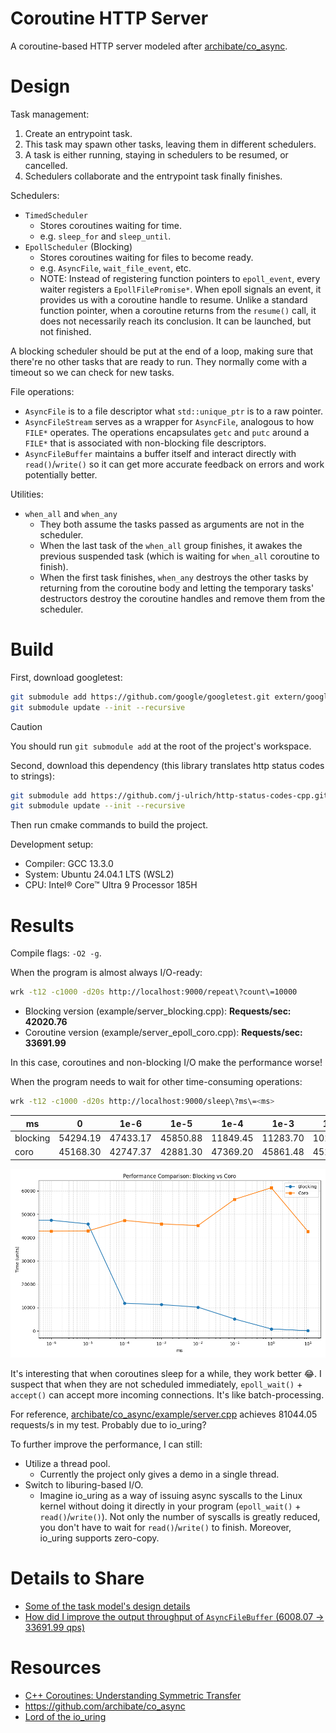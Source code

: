 # Coroutine HTTP Server

<!-- - ~~Stackless coroutines with symmetric transfer~~ -->

A coroutine-based HTTP server modeled after [archibate/co_async](https://github.com/archibate/co_async).

# Design

Task management:

1. Create an entrypoint task.
2. This task may spawn other tasks, leaving them in different schedulers.
3. A task is either running, staying in schedulers to be resumed, or cancelled.
4. Schedulers collaborate and the entrypoint task finally finishes.

Schedulers:

- `TimedScheduler`
  - Stores coroutines waiting for time.
  - e.g. `sleep_for` and `sleep_until`.
- `EpollScheduler` (Blocking)
  - Stores coroutines waiting for files to become ready.
  - e.g. `AsyncFile`, `wait_file_event`, etc.
  - NOTE: Instead of registering function pointers to `epoll_event`, every waiter registers a `EpollFilePromise*`. When epoll signals an event, it provides us with a coroutine handle to resume. Unlike a standard function pointer, when a coroutine returns from the `resume()` call, it does not necessarily reach its conclusion. It can be launched, but not finished.

A blocking scheduler should be put at the end of a loop, making sure that there're no other tasks that are ready to run. They normally come with a timeout so we can check for new tasks.

File operations:

- `AsyncFile` is to a file descriptor what `std::unique_ptr` is to a raw pointer.
- `AsyncFileStream` serves as a wrapper for `AsyncFile`, analogous to how `FILE*` operates. The operations encapsulates `getc` and `putc` around a `FILE*` that is associated with non-blocking file descriptors.
- `AsyncFileBuffer` maintains a buffer itself and interact directly with `read()`/`write()` so it can get more accurate feedback on errors and work potentially better.

Utilities:

- `when_all` and `when_any`
    - They both assume the tasks passed as arguments are not in the scheduler.
    - When the last task of the `when_all` group finishes, it awakes the previous suspended task (which is waiting for `when_all` coroutine to finish).
    - When the first task finishes, `when_any` destroys the other tasks by returning from the coroutine body and letting the temporary tasks' destructors destroy the coroutine handles and remove them from the scheduler.

# Build

First, download googletest:

```bash
git submodule add https://github.com/google/googletest.git extern/googletest
git submodule update --init --recursive
```

> [!CAUTION]
> You should run `git submodule add` at the root of the project's workspace.

Second, download this dependency (this library translates http status codes to strings):

```bash
git submodule add https://github.com/j-ulrich/http-status-codes-cpp.git extern/http_status_code
git submodule update --init --recursive
```

<!-- Install `liburing` by `sudo apt install liburing-dev`. -->

Then run cmake commands to build the project.

Development setup:

- Compiler: GCC 13.3.0
- System: Ubuntu 24.04.1 LTS (WSL2)
- CPU: Intel® Core™ Ultra 9 Processor 185H

# Results

Compile flags: `-O2 -g`.

When the program is almost always I/O-ready:

```bash
wrk -t12 -c1000 -d20s http://localhost:9000/repeat\?count\=10000
```

- Blocking version (example/server_blocking.cpp): **Requests/sec:  42020.76**
- Coroutine version (example/server_epoll_coro.cpp): **Requests/sec:  33691.99**

In this case, coroutines and non-blocking I/O make the performance worse!

When the program needs to wait for other time-consuming operations:

```bash
wrk -t12 -c1000 -d20s http://localhost:9000/sleep\?ms\=<ms>
```
| ms       | 0        | 1e-6     | 1e-5     | 1e-4     | 1e-3     | 1e-2     | 0.1      | 1        | 10       |
| -------- | -------- | -------- | -------- | -------- | -------- | -------- | -------- | -------- | -------- |
| blocking | 54294.19 | 47433.17 | 45850.88 | 11849.45 | 11283.70 | 10186.02 | 5107.66  | 865.31   | 96.58    |
| coro     | 45168.30 | 42747.37 | 42881.30 | 47369.20 | 45861.48 | 45144.80 | 56382.97 | 61340.93 | 42636.99 |

![Performance comparison: blocking vs coro](./doc/assets/image.png)

It's interesting that when coroutines sleep for a while, they work better 😂. I suspect that when they are not scheduled immediately, `epoll_wait()` + `accept()` can accept more incoming connections. It's like batch-processing.

For reference, [archibate/co_async/example/server.cpp](https://github.com/archibate/co_async/blob/master/examples/server.cpp) achieves 81044.05 requests/s in my test. Probably due to io_uring?

To further improve the performance, I can still:

- Utilize a thread pool.
  - Currently the project only gives a demo in a single thread.
- Switch to liburing-based I/O.
  - Imagine io_uring as a way of issuing async syscalls to the Linux kernel without doing it directly in your program (`epoll_wait()` + `read()`/`write()`). Not only the number of syscalls is greatly reduced, you don't have to wait for `read()`/`write()` to finish. Moreover, io_uring supports zero-copy.

# Details to Share

- [Some of the task model's design details](./doc/coro_impl_details.md)
- [How did I improve the output throughput of `AsyncFileBuffer` (6008.07 → 33691.99 qps)](./doc/puts_throughput.md)


# Resources

- [C++ Coroutines: Understanding Symmetric Transfer](https://lewissbaker.github.io/2020/05/11/understanding_symmetric_transfer)
- https://github.com/archibate/co_async
- [Lord of the io_uring](https://unixism.net/loti/index.html)